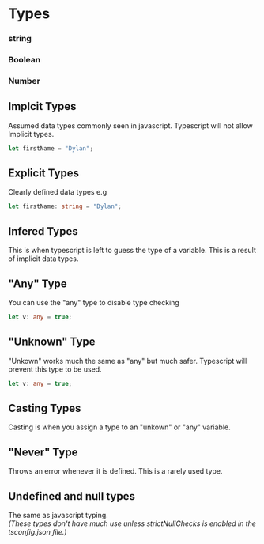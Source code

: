 # Types
### string
### Boolean
### Number

## Implcit Types
Assumed data types commonly seen in javascript. Typescript will not allow Implicit types.  
```ts
let firstName = "Dylan";
```

## Explicit Types
Clearly defined data types e.g  
```ts
let firstName: string = "Dylan";
```

## Infered Types
This is when typescript is left to guess the type of a variable. This is a result of implicit data types.

## "Any" Type
You can use the "any" type to disable type checking
``` ts
let v: any = true; 
```

## "Unknown" Type
"Unkown" works much the same as "any" but much safer. Typescript will prevent this type to be used.  
```ts 
let v: any = true; 
```

## Casting Types
Casting is when you assign a type to an "unkown" or "any" variable.  

## "Never" Type
Throws an error whenever it is defined. This is a rarely used type.

## Undefined and null types
The same as javascript typing.  
*(These types don't have much use unless strictNullChecks is enabled in the tsconfig.json file.)*